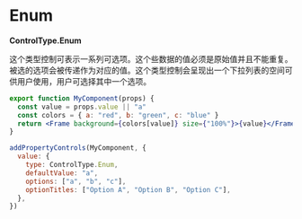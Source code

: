 # Enum

**ControlType.Enum**

这个类型控制可表示一系列可选项。这个些数据的值必须是原始值并且不能重复。被选的选项会被传递作为对应的值。这个类型控制会呈现出一个下拉列表的空间可供用户使用，用户可选择其中一个选项。

```jsx
export function MyComponent(props) {
  const value = props.value || "a"
  const colors = { a: "red", b: "green", c: "blue" }
  return <Frame background={colors[value]} size={"100%"}>{value}</Frame>
}

addPropertyControls(MyComponent, {
  value: {
    type: ControlType.Enum,
    defaultValue: "a",
    options: ["a", "b", "c"],
    optionTitles: ["Option A", "Option B", "Option C"],
  },
})
```


